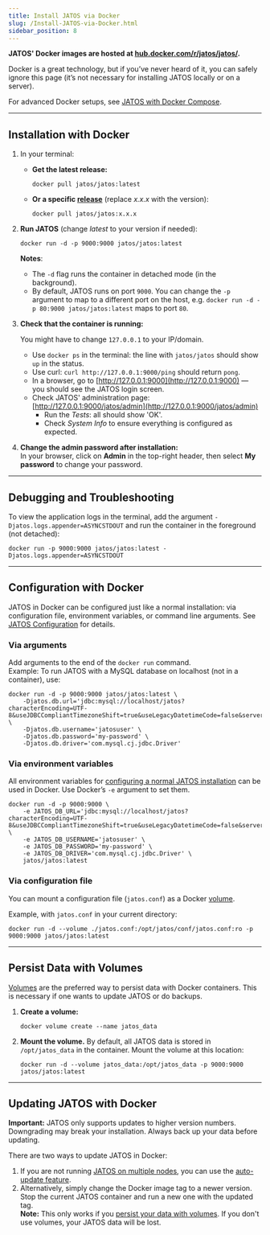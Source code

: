 ```yaml
---
title: Install JATOS via Docker
slug: /Install-JATOS-via-Docker.html
sidebar_position: 8
---
```


**JATOS' Docker images are hosted at [hub.docker.com/r/jatos/jatos/](https://hub.docker.com/r/jatos/jatos/).**

Docker is a great technology, but if you’ve never heard of it, you can safely ignore this page (it’s not necessary for installing JATOS locally or on a server).

For advanced Docker setups, see [JATOS with Docker Compose](/JATOS-with-Docker-Compose.html).

---

## Installation with Docker

1. In your terminal:

   - **Get the latest release:**

     ```shell
     docker pull jatos/jatos:latest
     ```

   - **Or a specific [release](https://hub.docker.com/r/jatos/jatos/tags)** (replace _x.x.x_ with the version):

     ```shell
     docker pull jatos/jatos:x.x.x
     ```

2. **Run JATOS** (change _latest_ to your version if needed):

   ```shell
   docker run -d -p 9000:9000 jatos/jatos:latest
   ```

   **Notes**:
    * The `-d` flag runs the container in detached mode (in the background).
    * By default, JATOS runs on port `9000`. You can change the `-p` argument to map to a different port on the host, e.g. `docker run -d -p 80:9000 jatos/jatos:latest` maps to port `80`.

3. **Check that the container is running:**

   You might have to change `127.0.0.1` to your IP/domain.

   - Use `docker ps` in the terminal: the line with `jatos/jatos` should show `up` in the status.
   - Use curl: `curl http://127.0.0.1:9000/ping` should return `pong`.
   - In a browser, go to [http://127.0.0.1:9000](http://127.0.0.1:9000) — you should see the JATOS login screen.
   - Check JATOS' administration page: [http://127.0.0.1:9000/jatos/admin](http://127.0.0.1:9000/jatos/admin)
     - Run the _Tests_: all should show 'OK'.
     - Check _System Info_ to ensure everything is configured as expected.

4. **Change the admin password after installation:**  
   In your browser, click on **Admin** in the top-right header, then select **My password** to change your password.

---

## Debugging and Troubleshooting

To view the application logs in the terminal, add the argument `-Djatos.logs.appender=ASYNCSTDOUT` and run the container in the foreground (not detached):

```shell
docker run -p 9000:9000 jatos/jatos:latest -Djatos.logs.appender=ASYNCSTDOUT
```

---

## Configuration with Docker

JATOS in Docker can be configured just like a normal installation: via configuration file, environment variables, or command line arguments. See [JATOS Configuration](/JATOS_Configuration.html) for details.

### Via arguments

Add arguments to the end of the `docker run` command.  
Example: To run JATOS with a MySQL database on localhost (not in a container), use:

```shell
docker run -d -p 9000:9000 jatos/jatos:latest \
    -Djatos.db.url='jdbc:mysql://localhost/jatos?characterEncoding=UTF-8&useJDBCCompliantTimezoneShift=true&useLegacyDatetimeCode=false&serverTimezone=UTC' \
    -Djatos.db.username='jatosuser' \
    -Djatos.db.password='my-password' \
    -Djatos.db.driver='com.mysql.cj.jdbc.Driver'
```

### Via environment variables

All environment variables for [configuring a normal JATOS installation](JATOS_Configuration.html) can be used in Docker. Use Docker’s `-e` argument to set them.

```shell
docker run -d -p 9000:9000 \
    -e JATOS_DB_URL='jdbc:mysql://localhost/jatos?characterEncoding=UTF-8&useJDBCCompliantTimezoneShift=true&useLegacyDatetimeCode=false&serverTimezone=UTC' \
    -e JATOS_DB_USERNAME='jatosuser' \
    -e JATOS_DB_PASSWORD='my-password' \
    -e JATOS_DB_DRIVER='com.mysql.cj.jdbc.Driver' \
    jatos/jatos:latest
```

### Via configuration file

You can mount a configuration file (`jatos.conf`) as a Docker [volume](https://docs.docker.com/storage/volumes/). 

Example, with `jatos.conf` in your current directory:

```shell
docker run -d --volume ./jatos.conf:/opt/jatos/conf/jatos.conf:ro -p 9000:9000 jatos/jatos:latest
```

---

## Persist Data with Volumes

[Volumes](https://docs.docker.com/storage/volumes/) are the preferred way to persist data with Docker containers. This is necessary if one wants to update JATOS or do backups.

1. **Create a volume:**
   ```shell
   docker volume create --name jatos_data
   ```

2. **Mount the volume.**
   By default, all JATOS data is stored in `/opt/jatos_data` in the container. Mount the volume at this location:

   ```shell
   docker run -d --volume jatos_data:/opt/jatos_data -p 9000:9000 jatos/jatos:latest
   ```

---

## Updating JATOS with Docker

**Important:** JATOS only supports updates to higher version numbers. Downgrading may break your installation. Always back up your data before updating.

There are two ways to update JATOS in Docker:

1. If you are not running [JATOS on multiple nodes](/JATOS-in-a-cluster.html), you can use the [auto-update feature](/Update-JATOS.html#automatic-update).
2. Alternatively, simply change the Docker image tag to a newer version. Stop the current JATOS container and run a new one with the updated tag.  
   **Note:** This only works if you [persist your data with volumes](/Install-JATOS-via-Docker.html#persist-data-with-volumes). If you don't use volumes, your JATOS data will be lost.

